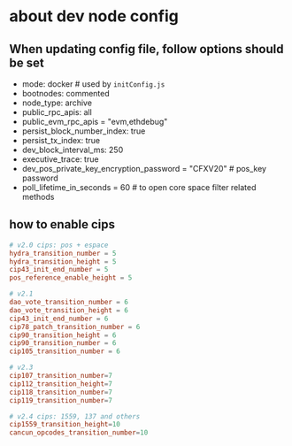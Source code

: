 # about dev node config

## When updating config file, follow options should be set

* mode: docker  # used by `initConfig.js`
* bootnodes: commented
* node_type: archive
* public_rpc_apis: all
* public_evm_rpc_apis = "evm,ethdebug"
* persist_block_number_index: true
* persist_tx_index: true
* dev_block_interval_ms: 250
* executive_trace: true
* dev_pos_private_key_encryption_password = "CFXV20" # pos_key password
* poll_lifetime_in_seconds = 60 # to open core space filter related methods

## how to enable cips

```toml
# v2.0 cips: pos + espace
hydra_transition_number = 5
hydra_transition_height = 5
cip43_init_end_number = 5
pos_reference_enable_height = 5

# v2.1
dao_vote_transition_number = 6
dao_vote_transition_height = 6
cip43_init_end_number = 6
cip78_patch_transition_number = 6
cip90_transition_height = 6
cip90_transition_number = 6
cip105_transition_number = 6

# v2.3
cip107_transition_number=7
cip112_transition_height=7
cip118_transition_number=7
cip119_transition_number=7

# v2.4 cips: 1559, 137 and others
cip1559_transition_height=10
cancun_opcodes_transition_number=10
```